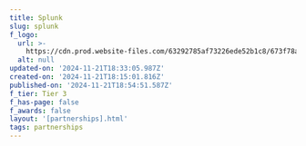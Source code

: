 ```yaml
---
title: Splunk
slug: splunk
f_logo:
  url: >-
    https://cdn.prod.website-files.com/63292785af73226ede52b1c8/673f78a56506b81af5473d32_Splunk%25201.svg
  alt: null
updated-on: '2024-11-21T18:33:05.987Z'
created-on: '2024-11-21T18:15:01.816Z'
published-on: '2024-11-21T18:54:51.587Z'
f_tier: Tier 3
f_has-page: false
f_awards: false
layout: '[partnerships].html'
tags: partnerships
---
```



